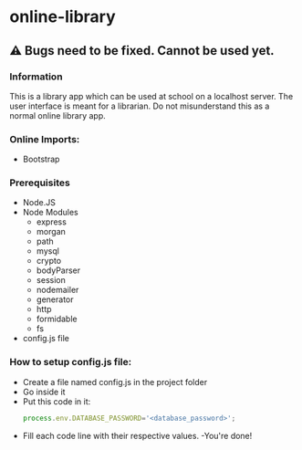 # online-library
## :warning: Bugs need to be fixed. Cannot be used yet.
<!-- For check mark emoji->  :white_check_mark: -->
### Information
This is a library app which can be used at school on a localhost server. The user interface is meant for a librarian. Do not misunderstand this as a normal online library app.

### Online Imports: 
- Bootstrap

### Prerequisites
- Node.JS
- Node Modules
	- express
	- morgan 
	- path
	- mysql
	- crypto
	- bodyParser
	- session
	- nodemailer
	- generator 
	- http
	- formidable
	- fs
- config.js file

### How to setup config.js file:
- Create a file named config.js in the project folder
- Go inside it
- Put this code in it:
	```javascript
	process.env.DATABASE_PASSWORD='<database_password>';
	```
- Fill each code line with their respective values.
-You're done!

